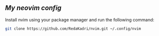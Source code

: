 ## *My neovim config*
Install nvim using your package manager and run the following command:
```bash
git clone https://github.com/RedaKadri/nvim.git ~/.config/nvim
```
